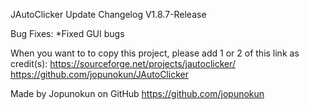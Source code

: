 JAutoClicker Update Changelog V1.8.7-Release

Bug Fixes:
*Fixed GUI bugs

When you want to to copy this project, please add 1 or 2 of this link as credit(s):
https://sourceforge.net/projects/jautoclicker/
https://github.com/jopunokun/JAutoClicker

Made by Jopunokun on GitHub
https://github.com/jopunokun